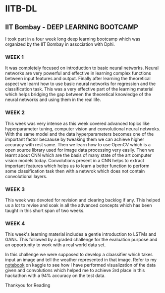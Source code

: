# IITB-DL
## IIT Bombay - DEEP LEARNING BOOTCAMP

I took part in a four week long deep learning bootcamp which was organized by the IIT Bombay in association with Dphi.

### WEEK 1
It was completely focused on introduction to basic neural networks. Neural networks are very powerful and effective in learning complex functions between input features and output. Finally after learning the theoretical aspect we learnt how to use basic neural networks for regression and the classification task. This was a very effective part of the learning material which helps bridging the gap between the theoretical knowledge of the neural networks and using them in the real life.

### WEEK 2
This week was very intense as this week covered advanced topics like hyperparameter tuning, computer vision and convolutional neural netwroks. With the same model and the data hyperparameters becomes one of the important factor becaause by tweaking them we can achieve higher accuracy with rest same. Then we learn how to use OpenCV which is a open source library used for image data processing very easily. Then we learnt about CNN which are the basis of many state of the art computer vision models today. Convolutions present in a CNN helps to extract important features which helps us to learn a better function to perform some classification task then with a netwrok which does not contain convolutional layers.

### WEEK 3
This week was devoted for revision and clearing backlog if any. This helped us a lot to revise and soak in all the advanced concepts which has been taught in this short span of two weeks.

### WEEK 4
This week's learning material includes a gentle introduction to LSTMs and GANs. This followed by a graded challenge for the evaluation purpose and an opportunity to work with a real world data set.

In this challenge we were supposed to develop a claassifier which takes input an image and tell the weather represented in that image. Refer to my <a href='https://www.kaggle.com/code/abhishek123maurya/iitb-deep-learning-gc/notebook' target='_blank'>notebook</a> on kaggle to see how I have performed visualization of the data given and convolutions which helped me to achieve 3rd place in this hackathon with a 94% accuracy on the test data.

Thankyou for Reading
